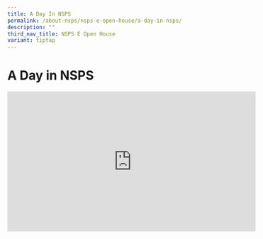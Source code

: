 ```yaml
---
title: A Day In NSPS
permalink: /about-nsps/nsps-e-open-house/a-day-in-nsps/
description: ""
third_nav_title: NSPS E Open House
variant: tiptap
---
```

<h1>A Day in NSPS</h1>
<div class="iframe-wrapper">
<iframe height="315" width="560" allowfullscreen="true" frameborder="0" src="https://www.youtube.com/embed/Zwc2FbBCUzU?si=QDB_XUwPfwvOr7js"></iframe>
</div>
<p></p>